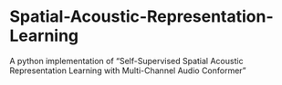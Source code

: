 # Spatial-Acoustic-Representation-Learning
A python implementation of “Self-Supervised Spatial Acoustic Representation Learning with Multi-Channel Audio Conformer”
